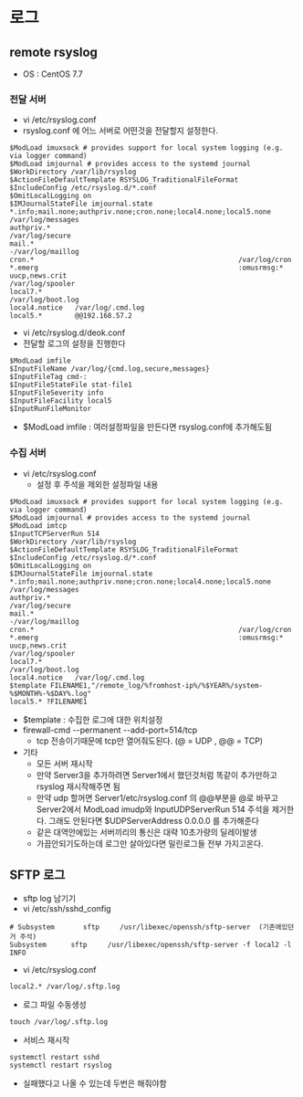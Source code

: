 # 로그
## remote rsyslog
* OS : CentOS 7.7
### 전달 서버
  * vi /etc/rsyslog.conf
  * rsyslog.conf 에 어느 서버로 어떤것을 전달할지 설정한다.
```
$ModLoad imuxsock # provides support for local system logging (e.g. via logger command)
$ModLoad imjournal # provides access to the systemd journal
$WorkDirectory /var/lib/rsyslog
$ActionFileDefaultTemplate RSYSLOG_TraditionalFileFormat
$IncludeConfig /etc/rsyslog.d/*.conf
$OmitLocalLogging on
$IMJournalStateFile imjournal.state
*.info;mail.none;authpriv.none;cron.none;local4.none;local5.none                /var/log/messages
authpriv.*                                              /var/log/secure
mail.*                                                  -/var/log/maillog
cron.*                                                  /var/log/cron
*.emerg                                                 :omusrmsg:*
uucp,news.crit                                          /var/log/spooler
local7.*                                                /var/log/boot.log
local4.notice   /var/log/.cmd.log
local5.*        @@192.168.57.2
```
  * vi /etc/rsyslog.d/deok.conf
  * 전달할 로그의 설정을 진행한다
```
$ModLoad imfile
$InputFileName /var/log/{cmd.log,secure,messages}
$InputFileTag cmd-:
$InputFileStateFile stat-file1
$InputFileSeverity info
$InputFileFacility local5
$InputRunFileMonitor
```
* $ModLoad imfile : 여러설정파일을 만든다면 rsyslog.conf에 추가해도됨
 
### 수집 서버
* vi /etc/rsyslog.conf
  * 설정 후 주석을 제외한 설정파일 내용
```
$ModLoad imuxsock # provides support for local system logging (e.g. via logger command)
$ModLoad imjournal # provides access to the systemd journal
$ModLoad imtcp
$InputTCPServerRun 514
$WorkDirectory /var/lib/rsyslog
$ActionFileDefaultTemplate RSYSLOG_TraditionalFileFormat
$IncludeConfig /etc/rsyslog.d/*.conf
$OmitLocalLogging on
$IMJournalStateFile imjournal.state
*.info;mail.none;authpriv.none;cron.none;local4.none;local5.none                /var/log/messages
authpriv.*                                              /var/log/secure
mail.*                                                  -/var/log/maillog
cron.*                                                  /var/log/cron
*.emerg                                                 :omusrmsg:*
uucp,news.crit                                          /var/log/spooler
local7.*                                                /var/log/boot.log
local4.notice   /var/log/.cmd.log
$template FILENAME1,"/remote_log/%fromhost-ip%/%$YEAR%/system-%$MONTH%-%$DAY%.log"
local5.* ?FILENAME1
```
* $template : 수집한 로그에 대한 위치설정
* firewall-cmd --permanent --add-port=514/tcp
  * tcp 전송이기때문에 tcp만 열어줘도된다. (@ = UDP , @@ = TCP)
* 기타
  * 모든 서버 재시작
  * 만약 Server3을 추가하려면 Server1에서 했던것처럼 똑같이 추가만하고 rsyslog 재시작해주면 됨
  * 만약 udp 할꺼면 Server1/etc/rsyslog.conf 의 @@부분을 @로 바꾸고 Server2에서 ModLoad imudp와 InputUDPServerRun 514 주석을 제거한다. 그래도 안된다면 $UDPServerAddress 0.0.0.0 를 추가해준다
  * 같은 대역안에있는 서버끼리의 통신은 대략 10초가량의 딜레이발생
  * 가끔안되기도하는데 로그만 살아있다면 밀린로그들 전부 가지고온다.


## SFTP 로그
* sftp log 남기기
* vi /etc/ssh/sshd_config
```
# Subsystem       sftp     /usr/libexec/openssh/sftp-server  (기존에있던거 주석)
Subsystem      sftp     /usr/libexec/openssh/sftp-server -f local2 -l INFO
```
* vi /etc/rsyslog.conf
```
local2.* /var/log/.sftp.log
```
* 로그 파일 수동생성
```
touch /var/log/.sftp.log
```		 
* 서비스 재시작
```
systemctl restart sshd
systemctl restart rsyslog
```
* 실패했다고 나올 수 있는데 두번은 해줘야함
